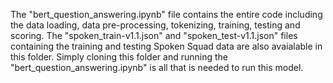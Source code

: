 The "bert_question_answering.ipynb" file contains the entire code including the data loading, data pre-processing, tokenizing, training, testing and scoring.
The "spoken_train-v1.1.json" and "spoken_test-v1.1.json" files containing the training and testing Spoken Squad data are also avaialable in this folder.
Simply cloning this folder and running the "bert_question_answering.ipynb" is all that is needed to run this model.
